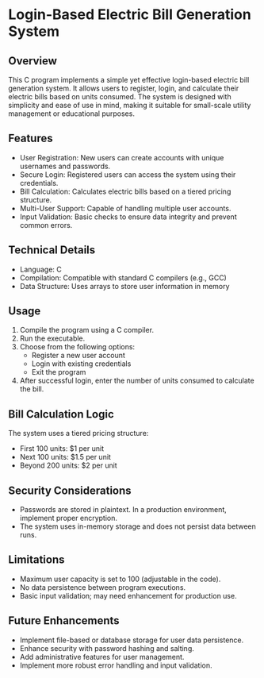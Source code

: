 # Login-Based Electric Bill Generation System

## Overview

This C program implements a simple yet effective login-based electric bill generation system. It allows users to register, login, and calculate their electric bills based on units consumed. The system is designed with simplicity and ease of use in mind, making it suitable for small-scale utility management or educational purposes.

## Features

- User Registration: New users can create accounts with unique usernames and passwords.
- Secure Login: Registered users can access the system using their credentials.
- Bill Calculation: Calculates electric bills based on a tiered pricing structure.
- Multi-User Support: Capable of handling multiple user accounts.
- Input Validation: Basic checks to ensure data integrity and prevent common errors.

## Technical Details

- Language: C
- Compilation: Compatible with standard C compilers (e.g., GCC)
- Data Structure: Uses arrays to store user information in memory

## Usage

1. Compile the program using a C compiler.
2. Run the executable.
3. Choose from the following options:
   - Register a new user account
   - Login with existing credentials
   - Exit the program
4. After successful login, enter the number of units consumed to calculate the bill.

## Bill Calculation Logic

The system uses a tiered pricing structure:
- First 100 units: $1 per unit
- Next 100 units: $1.5 per unit
- Beyond 200 units: $2 per unit

## Security Considerations

- Passwords are stored in plaintext. In a production environment, implement proper encryption.
- The system uses in-memory storage and does not persist data between runs.

## Limitations

- Maximum user capacity is set to 100 (adjustable in the code).
- No data persistence between program executions.
- Basic input validation; may need enhancement for production use.

## Future Enhancements

- Implement file-based or database storage for user data persistence.
- Enhance security with password hashing and salting.
- Add administrative features for user management.
- Implement more robust error handling and input validation.
